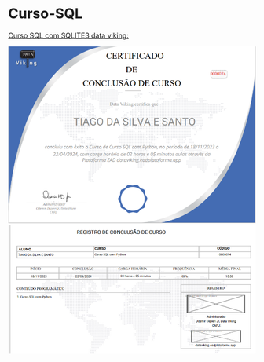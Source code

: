 # Curso-SQL
[Curso SQL com SQLITE3 data viking:](https://github.com/tmarsbr/Curso-SQL/blob/main/curso%20SQL%20data.ipynb)

![Descrição da Imagem](https://github.com/tmarsbr/Curso-SQL/blob/main/certificado/certificado%20SQL.jpg)
![Descrição da Imagem](https://github.com/tmarsbr/Curso-SQL/blob/main/certificado/cerificado.jpg)

